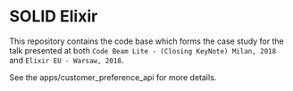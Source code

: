 # SOLID Elixir

This repository contains the code base which forms the case study for the talk presented at both `Code Beam Lite - (Closing KeyNote) Milan, 2018` and `Elixir EU - Warsaw, 2018`.

See the apps/customer_preference_api for more details.

